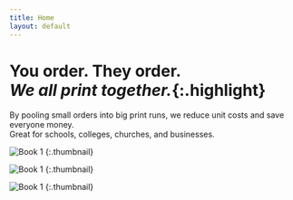 ```yaml
---
title: Home
layout: default
---
```


# You order. They order.<br />*We all print together.*{:.highlight}

By pooling small orders into big print runs, we reduce unit costs and save everyone money.  
Great for schools, colleges, churches, and businesses.

![Book 1](book.1jpg)
{:.thumbnail}

![Book 1](book.1jpg)
{:.thumbnail}

![Book 1](book.1jpg)
{:.thumbnail}

